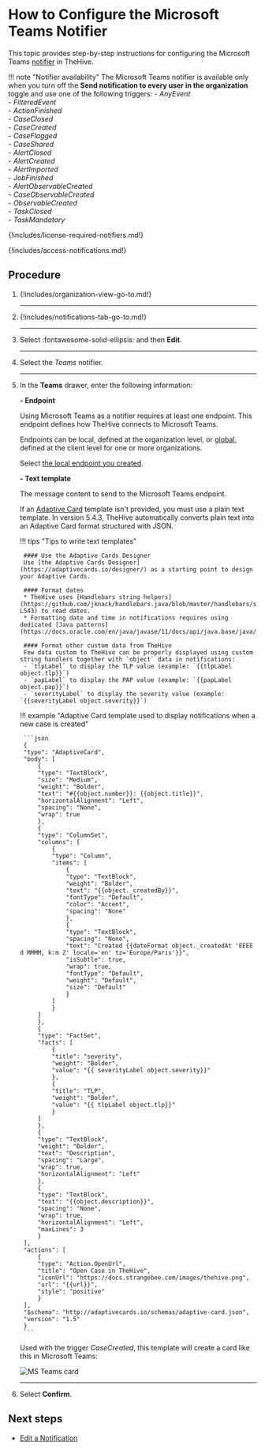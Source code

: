 # How to Configure the Microsoft Teams Notifier

This topic provides step-by-step instructions for configuring the Microsoft Teams [notifier](../about-notifications.md#notifiers) in TheHive.

!!! note "Notifier availability"
    The Microsoft Teams notifier is available only when you turn off the **Send notification to every user in the organization** toggle and use one of the following triggers:
    - *AnyEvent*  
    - *FilteredEvent*  
    - *ActionFinished*  
    - *CaseClosed*  
    - *CaseCreated*  
    - *CaseFlagged*  
    - *CaseShared*  
    - *AlertClosed*  
    - *AlertCreated*  
    - *AlertImported*  
    - *JobFinished*  
    - *AlertObservableCreated*  
    - *CaseObservableCreated*  
    - *ObservableCreated*  
    - *TaskClosed*  
    - *TaskMandatory*

{!includes/license-required-notifiers.md!}

{!includes/access-notifications.md!}

## Procedure

1. {!includes/organization-view-go-to.md!}

    ---

2. {!includes/notifications-tab-go-to.md!}

    ---

3. Select :fontawesome-solid-ellipsis: and then **Edit**.

    ---

4. Select the *Teams* notifier.

    ---

5. In the **Teams** drawer, enter the following information:

    **- Endpoint**

    Using Microsoft Teams as a notifier requires at least one endpoint. This endpoint defines how TheHive connects to Microsoft Teams.

    Endpoints can be local, defined at the organization level, or [global](../../../../../administration/add-a-global-endpoint.md), defined at the client level for one or more organizations.

    Select [the local endpoint you created](../../manage-endpoints/add-teams-endpoint.md).

    **- Text template**

    The message content to send to the Microsoft Teams endpoint.

    If an [Adaptive Card](https://adaptivecards.io/) template isn't provided, you must use a plain text template. In version 5.4.3, TheHive automatically converts plain text into an Adaptive Card format structured with JSON.

    !!! tips "Tips to write text templates"
        
        #### Use the Adaptive Cards Designer
        Use [the Adaptive Cards Designer](https://adaptivecards.io/designer/) as a starting point to design your Adaptive Cards.
        
        #### Format dates
        * TheHive uses [Handlebars string helpers](https://github.com/jknack/handlebars.java/blob/master/handlebars/src/main/java/com/github/jknack/handlebars/helper/StringHelpers.java#L507-L543) to read dates.
        * Formatting date and time in notifications requires using dedicated [Java patterns](https://docs.oracle.com/en/java/javase/11/docs/api/java.base/java/text/SimpleDateFormat.html).

        #### Format other custom data from TheHive
        Few data custom to TheHive can be properly displayed using custom string handlers together with `object` data in notifications:  
        - `tlpLabel` to display the TLP value (example: `{{tlpLabel object.tlp}}`)  
        - `papLabel` to display the PAP value (example: `{{papLabel object.pap}}`)  
        - `severityLabel` to display the severity value (example: `{{severityLabel object.severity}}`)

    !!! example "Adaptive Card template used to display notifications when a new case is created"

        ```json
        {
        "type": "AdaptiveCard",
        "body": [
            {
            "type": "TextBlock",
            "size": "Medium",
            "weight": "Bolder",
            "text": "#{{object.number}}: {{object.title}}",
            "horizontalAlignment": "Left",
            "spacing": "None",
            "wrap": true
            },
            {
            "type": "ColumnSet",
            "columns": [
                {
                "type": "Column",
                "items": [
                    {
                    "type": "TextBlock",
                    "weight": "Bolder",
                    "text": "{{object._createdBy}}",
                    "fontType": "Default",
                    "color": "Accent",
                    "spacing": "None"
                    },
                    {
                    "type": "TextBlock",
                    "spacing": "None",
                    "text": "Created {{dateFormat object._createdAt 'EEEE d MMMM, k:m Z' locale='en' tz='Europe/Paris'}}",
                    "isSubtle": true,
                    "wrap": true,
                    "fontType": "Default",
                    "weight": "Default",
                    "size": "Default"
                    }
                ]
                }
            ]
            },
            {
            "type": "FactSet",
            "facts": [
                {
                "title": "severity",
                "weight": "Bolder",
                "value": "{{ severityLabel object.severity}}"
                },
                {
                "title": "TLP",
                "weight": "Bolder",
                "value": "{{ tlpLabel object.tlp}}"
                }
            ]
            },
            {
            "type": "TextBlock",
            "weight": "Bolder",
            "text": "Description",
            "spacing": "Large",
            "wrap": true,
            "horizontalAlignment": "Left"
            },
            {
            "type": "TextBlock",
            "text": "{{object.description}}",
            "spacing": "None",
            "wrap": true,
            "horizontalAlignment": "Left",
            "maxLines": 3
            }
        ],
        "actions": [
            {
            "type": "Action.OpenUrl",
            "title": "Open Case in TheHive",
            "iconUrl": "https://docs.strangebee.com/images/thehive.png",
            "url": "{{url}}",
            "style": "positive"
            }
        ],
        "$schema": "http://adaptivecards.io/schemas/adaptive-card.json",
        "version": "1.5"
        }
        ```
  
    Used with the trigger *CaseCreated*, this template will create a card like this in Microsoft Teams:

    ![MS Teams card](/thehive/images/user-guides/organization/notifications/organization-notifications-teams-2.png)

    ---

6. Select **Confirm**.

## Next steps

* [Edit a Notification](../edit-a-notification.md)